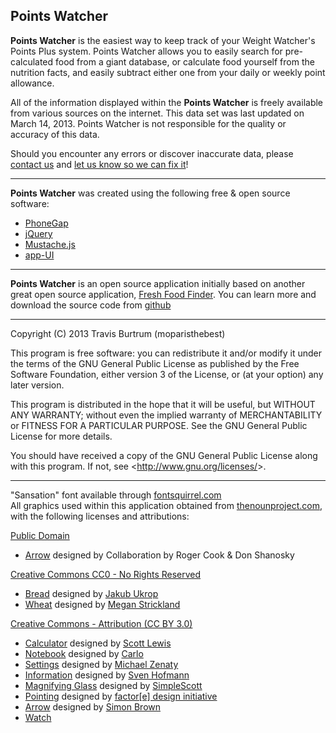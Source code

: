 ## Points Watcher

**Points Watcher** is the easiest way to keep track of your Weight Watcher's Points Plus system. Points Watcher allows you to easily search for pre-calculated food from a giant database, or calculate food yourself from the nutrition facts, and easily subtract either one from your daily or weekly point allowance.

All of the information displayed within the **Points Watcher** is freely available from various sources on the internet. This data set was last updated on March 14, 2013. Points Watcher is not responsible for the quality or accuracy of this data.

Should you encounter any errors or discover inaccurate data, please [contact us][1] and [let us know so we can fix it][2]!
* * *

**Points Watcher** was created using the following free & open source software:

*   [PhoneGap][3]
*   [jQuery][4]
*   [Mustache.js][5]
*   [app-UI][6]

* * *

**Points Watcher** is an open source application initially based on another great open source application, [Fresh Food Finder][7]. You can learn more and download the source code from [github][8]

* * *

Copyright (C) 2013 Travis Burtrum (moparisthebest)

This program is free software: you can redistribute it and/or modify it under the terms of the GNU General Public License as published by the Free Software Foundation, either version 3 of the License, or (at your option) any later version.

This program is distributed in the hope that it will be useful, but WITHOUT ANY WARRANTY; without even the implied warranty of MERCHANTABILITY or FITNESS FOR A PARTICULAR PURPOSE.  See the GNU General Public License for more details.

You should have received a copy of the GNU General Public License along with this program.  If not, see <<http://www.gnu.org/licenses/>>.

* * *

"Sansation" font available through [fontsquirrel.com][9]  
All graphics used within this application obtained from [thenounproject.com][10], with the following licenses and attributions:

[Public Domain][11]

*   [Arrow][12] designed by Collaboration by Roger Cook & Don Shanosky

[Creative Commons CC0 - No Rights Reserved][13]

*   [Bread][14] designed by [Jakub Ukrop][15]
*   [Wheat][16] designed by [Megan Strickland][17]

[Creative Commons - Attribution (CC BY 3.0)][18]

*   [Calculator][19] designed by [Scott Lewis][20]
*   [Notebook][21] designed by [Carlo][22]
*   [Settings][23] designed by [Michael Zenaty][24]
*   [Information][25] designed by [Sven Hofmann][26]
*   [Magnifying Glass][27] designed by [SimpleScott][28]
*   [Pointing][29] designed by [factor[e] design initiative][30]
*   [Arrow][31] designed by [Simon Brown][32]
*   [Watch][33]

 [1]: https://github.com/moparisthebest/PointsWatcher/issues
 [2]: mailto:android@moparisthebest.com
 [3]: http://www.phonegap.com
 [4]: http://www.jquery.com
 [5]: https://github.com/janl/mustache.js
 [6]: http://triceam.github.com/app-UI
 [7]: https://github.com/triceam/Fresh-Food-Finder
 [8]: https://github.com/moparisthebest/PointsWatcher
 [9]: http://www.fontsquirrel.com/fonts/Sansation
 [10]: http://thenounproject.com/
 [11]: https://creativecommons.org/publicdomain/mark/1.0/
 [12]: http://thenounproject.com/noun/arrow/#icon-No41
 [13]: https://creativecommons.org/about/cc0
 [14]: http://thenounproject.com/noun/bread/#icon-No1845
 [15]: http://thenounproject.com/dill
 [16]: http://thenounproject.com/noun/wheat/#icon-No1478
 [17]: http://thenounproject.com/MeganStrickland
 [18]: https://creativecommons.org/licenses/by/3.0/
 [19]: http://thenounproject.com/noun/calculator/#icon-No804
 [20]: http://thenounproject.com/iconify
 [21]: http://thenounproject.com/noun/notebook/#icon-No2222
 [22]: http://thenounproject.com/Carlo
 [23]: http://thenounproject.com/noun/settings/#icon-No11801
 [24]: http://thenounproject.com/Michzen
 [25]: http://thenounproject.com/noun/information/#icon-No908
 [26]: http://thenounproject.com/hofmannsven
 [27]: http://thenounproject.com/noun/magnifying-glass/#icon-No4585
 [28]: http://thenounproject.com/simplescott
 [29]: http://thenounproject.com/noun/pointing/#icon-No11671
 [30]: http://thenounproject.com/factor_e
 [31]: http://thenounproject.com/noun/arrow/#icon-No8212
 [32]: http://thenounproject.com/Simonbrown
 [33]: http://thenounproject.com/noun/watch/#icon-No395